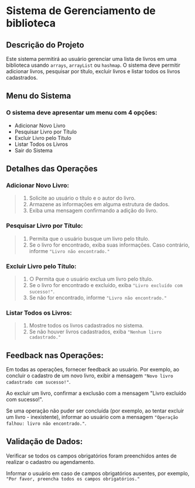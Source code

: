 # Sistema de Gerenciamento de biblioteca


## Descrição do Projeto


Este sistema permitirá ao usuário gerenciar uma lista de livros em uma biblioteca usando `arrays`, `arrayList` ou `hashmap`. O sistema deve permitir adicionar livros, pesquisar por título, excluir livros e listar todos os livros cadastrados.


## Menu do Sistema



### O sistema deve apresentar um menu com 4 opções:

* Adicionar Novo Livro
* Pesquisar Livro por Título
* Excluir Livro pelo Título
* Listar Todos os Livros
* Sair do Sistema
    



## Detalhes das Operações


### Adicionar Novo Livro:

>1. Solicite ao usuário o título e o autor do livro.
>2. Armazene as informações em alguma estrutura de dados.
>3. Exiba uma mensagem confirmando a adição do livro.



### Pesquisar Livro por Título:

>1. Permita que o usuário busque um livro pelo título.
>2. Se o livro for encontrado, exiba suas informações. Caso contrário, informe `"Livro não encontrado."`



###  Excluir Livro pelo Título:

>1. ○ Permita que o usuário exclua um livro pelo título.
>2. Se o livro for encontrado e excluído, exiba `"Livro excluído com sucesso!"`.
>3. Se não for encontrado, informe `"Livro não encontrado."`


### Listar Todos os Livros:

>1. Mostre todos os livros cadastrados no sistema.
>2. Se não houver livros cadastrados, exiba `"Nenhum livro cadastrado."`


## Feedback nas Operações:

Em todas as operações, fornecer feedback ao usuário. Por exemplo, ao concluir o cadastro de um novo livro, exibir a mensagem `"Novo livro cadastrado com sucesso!"`.

Ao excluir um livro, confirmar a exclusão com a mensagem "Livro excluído com sucesso!".

Se uma operação não puder ser concluída (por exemplo, ao tentar excluir um livro - inexistente), informar ao usuário com a mensagem `"Operação falhou: livro não encontrado."`.

## Validação de Dados:

Verificar se todos os campos obrigatórios foram preenchidos antes de realizar o cadastro ou agendamento.

Informar o usuário em caso de campos obrigatórios ausentes, por exemplo, `"Por favor, preencha todos os campos obrigatórios."`
